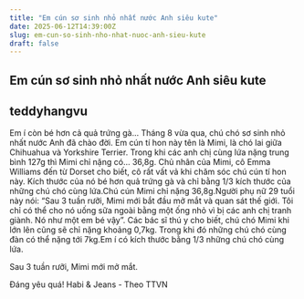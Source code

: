 ```yaml
---
title: "Em cún sơ sinh nhỏ nhất nước Anh siêu kute"
date: 2025-06-12T14:39:00Z
slug: em-cun-so-sinh-nho-nhat-nuoc-anh-sieu-kute
draft: false
---
```


## Em cún sơ sinh nhỏ nhất nước Anh siêu kute

## teddyhangvu

Em í còn bé hơn cả quả trứng gà...
Tháng 8 vừa qua, chú chó sơ sinh nhỏ nhất nước Anh đã chào đời. Em cún tí hon này tên là Mimi, là chó lai giữa Chihuahua và Yorkshire Terrier. Trong khi các anh chị cùng lứa nặng trung bình 127g thì Mimi chỉ nặng có… 36,8g.
Chủ nhân của Mimi, cô Emma Williams đến từ Dorset cho biết, cô rất vất vả khi chăm sóc chú cún tí hon này. Kích thước của nó bé hơn quả trứng gà và chỉ bằng 1/3 kích thước của những chú chó cùng lứa.Chú cún Mimi chỉ nặng 36,8g.Người phụ nữ 29 tuổi này nói: “Sau 3 tuần rưỡi, Mimi mới bắt đầu mở mắt và quan sát thế giới. Tôi chỉ có thể cho nó uống sữa ngoài bằng một ống nhỏ vì bị các anh chị tranh giành. Nó như một em bé vậy”. Các bác sĩ thú y cho biết, chú chó Mimi khi lớn lên cũng sẽ chỉ nặng khoảng 0,7kg. Trong khi đó những chú chó cùng đàn có thể nặng tới 7kg.Em í có kích thước bằng 1/3 những chú chó cùng lứa.

Sau 3 tuần rưỡi, Mimi mới mở mắt.


 



Đáng yêu quá! Habi & Jeans - Theo TTVN